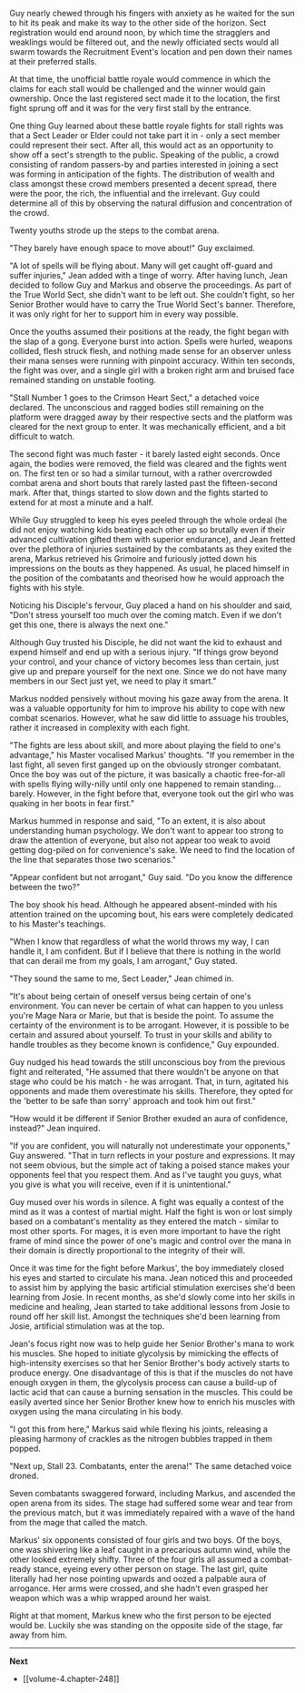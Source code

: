 
Guy nearly chewed through his fingers with anxiety as he waited for the sun to hit its peak and make its way to the other side of the horizon. Sect registration would end around noon, by which time the stragglers and weaklings would be filtered out, and the newly officiated sects would all swarm towards the Recruitment Event's location and pen down their names at their preferred stalls.

At that time, the unofficial battle royale would commence in which the claims for each stall would be challenged and the winner would gain ownership. Once the last registered sect made it to the location, the first fight sprung off and it was for the very first stall by the entrance.

One thing Guy learned about these battle royale fights for stall rights was that a Sect Leader or Elder could not take part it in - only a sect member could represent their sect. After all, this would act as an opportunity to show off a sect's strength to the public. Speaking of the public, a crowd consisting of random passers-by and parties interested in joining a sect was forming in anticipation of the fights. The distribution of wealth and class amongst these crowd members presented a decent spread, there were the poor, the rich, the influential and the irrelevant. Guy could determine all of this by observing the natural diffusion and concentration of the crowd.

Twenty youths strode up the steps to the combat arena.

"They barely have enough space to move about!" Guy exclaimed.

"A lot of spells will be flying about. Many will get caught off-guard and suffer injuries," Jean added with a tinge of worry. After having lunch, Jean decided to follow Guy and Markus and observe the proceedings. As part of the True World Sect, she didn't want to be left out. She couldn't fight, so her Senior Brother would have to carry the True World Sect's banner. Therefore, it was only right for her to support him in every way possible.

Once the youths assumed their positions at the ready, the fight began with the slap of a gong. Everyone burst into action. Spells were hurled, weapons collided, flesh struck flesh, and nothing made sense for an observer unless their mana senses were running with pinpoint accuracy. Within ten seconds, the fight was over, and a single girl with a broken right arm and bruised face remained standing on unstable footing.

"Stall Number 1 goes to the Crimson Heart Sect," a detached voice declared. The unconscious and ragged bodies still remaining on the platform were dragged away by their respective sects and the platform was cleared for the next group to enter. It was mechanically efficient, and a bit difficult to watch.

The second fight was much faster - it barely lasted eight seconds. Once again, the bodies were removed, the field was cleared and the fights went on. The first ten or so had a similar turnout, with a rather overcrowded combat arena and short bouts that rarely lasted past the fifteen-second mark. After that, things started to slow down and the fights started to extend for at most a minute and a half.

While Guy struggled to keep his eyes peeled through the whole ordeal (he did not enjoy watching kids beating each other up so brutally even if their advanced cultivation gifted them with superior endurance), and Jean fretted over the plethora of injuries sustained by the combatants as they exited the arena, Markus retrieved his Grimoire and furiously jotted down his impressions on the bouts as they happened. As usual, he placed himself in the position of the combatants and theorised how he would approach the fights with his style.

Noticing his Disciple's fervour, Guy placed a hand on his shoulder and said, "Don't stress yourself too much over the coming match. Even if we don't get this one, there is always the next one."

Although Guy trusted his Disciple, he did not want the kid to exhaust and expend himself and end up with a serious injury. "If things grow beyond your control, and your chance of victory becomes less than certain, just give up and prepare yourself for the next one. Since we do not have many members in our Sect just yet, we need to play it smart."

Markus nodded pensively without moving his gaze away from the arena. It was a valuable opportunity for him to improve his ability to cope with new combat scenarios. However, what he saw did little to assuage his troubles, rather it increased in complexity with each fight.

"The fights are less about skill, and more about playing the field to one's advantage," his Master vocalised Markus' thoughts. "If you remember in the last fight, all seven first ganged up on the obviously stronger combatant. Once the boy was out of the picture, it was basically a chaotic free-for-all with spells flying willy-nilly until only one happened to remain standing... barely. However, in the fight before that, everyone took out the girl who was quaking in her boots in fear first."

Markus hummed in response and said, "To an extent, it is also about understanding human psychology. We don't want to appear too strong to draw the attention of everyone, but also not appear too weak to avoid getting dog-piled on for convenience's sake. We need to find the location of the line that separates those two scenarios."

"Appear confident but not arrogant," Guy said. "Do you know the difference between the two?"

The boy shook his head. Although he appeared absent-minded with his attention trained on the upcoming bout, his ears were completely dedicated to his Master's teachings.

"When I know that regardless of what the world throws my way, I can handle it, I am confident. But if I believe that there is nothing in the world that can derail me from my goals, I am arrogant," Guy stated.

"They sound the same to me, Sect Leader," Jean chimed in.

"It's about being certain of oneself versus being certain of one's environment. You can never be certain of what can happen to you unless you're Mage Nara or Marie, but that is beside the point. To assume the certainty of the environment is to be arrogant. However, it is possible to be certain and assured about yourself. To trust in your skills and ability to handle troubles as they become known is confidence," Guy expounded.

Guy nudged his head towards the still unconscious boy from the previous fight and reiterated, "He assumed that there wouldn't be anyone on that stage who could be his match - he was arrogant. That, in turn, agitated his opponents and made them overestimate his skills. Therefore, they opted for the 'better to be safe than sorry' approach and took him out first."

"How would it be different if Senior Brother exuded an aura of confidence, instead?" Jean inquired.

"If you are confident, you will naturally not underestimate your opponents," Guy answered. "That in turn reflects in your posture and expressions. It may not seem obvious, but the simple act of taking a poised stance makes your opponents feel that you respect them. And as I've taught you guys, what you give is what you will receive, even if it is unintentional."

Guy mused over his words in silence. A fight was equally a contest of the mind as it was a contest of martial might. Half the fight is won or lost simply based on a combatant's mentality as they entered the match - similar to most other sports. For mages, it is even more important to have the right frame of mind since the power of one's magic and control over the mana in their domain is directly proportional to the integrity of their will.

Once it was time for the fight before Markus', the boy immediately closed his eyes and started to circulate his mana. Jean noticed this and proceeded to assist him by applying the basic artificial stimulation exercises she'd been learning from Josie. In recent months, as she'd slowly come into her skills in medicine and healing, Jean started to take additional lessons from Josie to round off her skill list. Amongst the techniques she'd been learning from Josie, artificial stimulation was at the top.

Jean's focus right now was to help guide her Senior Brother's mana to work his muscles. She hoped to initiate glycolysis by mimicking the effects of high-intensity exercises so that her Senior Brother's body actively starts to produce energy. One disadvantage of this is that if the muscles do not have enough oxygen in them, the glycolysis process can cause a build-up of lactic acid that can cause a burning sensation in the muscles. This could be easily averted since her Senior Brother knew how to enrich his muscles with oxygen using the mana circulating in his body.

"I got this from here," Markus said while flexing his joints, releasing a pleasing harmony of crackles as the nitrogen bubbles trapped in them popped.

"Next up, Stall 23. Combatants, enter the arena!" The same detached voice droned.

Seven combatants swaggered forward, including Markus, and ascended the open arena from its sides. The stage had suffered some wear and tear from the previous match, but it was immediately repaired with a wave of the hand from the mage that called the match.

Markus' six opponents consisted of four girls and two boys. Of the boys, one was shivering like a leaf caught in a precarious autumn wind, while the other looked extremely shifty. Three of the four girls all assumed a combat-ready stance, eyeing every other person on stage. The last girl, quite literally had her nose pointing upwards and oozed a palpable aura of arrogance. Her arms were crossed, and she hadn't even grasped her weapon which was a whip wrapped around her waist.

Right at that moment, Markus knew who the first person to be ejected would be. Luckily she was standing on the opposite side of the stage, far away from him.

____

**Next**
* [[volume-4.chapter-248]]